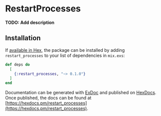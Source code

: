 # RestartProcesses

**TODO: Add description**

## Installation

If [available in Hex](https://hex.pm/docs/publish), the package can be installed
by adding `restart_processes` to your list of dependencies in `mix.exs`:

```elixir
def deps do
  [
    {:restart_processes, "~> 0.1.0"}
  ]
end
```

Documentation can be generated with [ExDoc](https://github.com/elixir-lang/ex_doc)
and published on [HexDocs](https://hexdocs.pm). Once published, the docs can
be found at [https://hexdocs.pm/restart_processes](https://hexdocs.pm/restart_processes).

